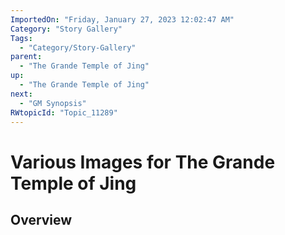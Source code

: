 ```yaml
---
ImportedOn: "Friday, January 27, 2023 12:02:47 AM"
Category: "Story Gallery"
Tags:
  - "Category/Story-Gallery"
parent:
  - "The Grande Temple of Jing"
up:
  - "The Grande Temple of Jing"
next:
  - "GM Synopsis"
RWtopicId: "Topic_11289"
---
```

# Various Images for The Grande Temple of Jing
## Overview
